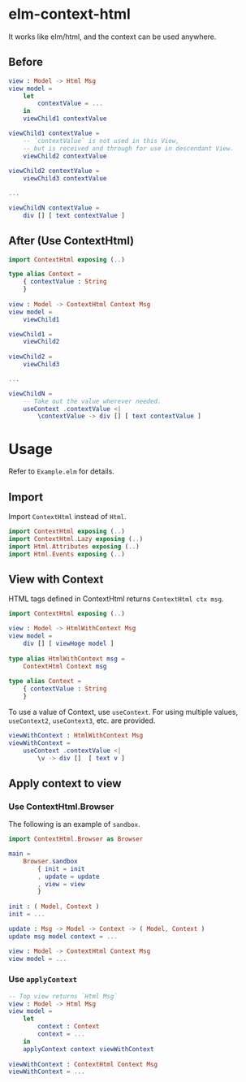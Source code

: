 # elm-context-html

It works like elm/html, and the context can be used anywhere.

## Before

```elm
view : Model -> Html Msg
view model =
    let
        contextValue = ...
    in
    viewChild1 contextValue 

viewChild1 contextValue =
    -- `contextValue` is not used in this View, 
    -- but is received and through for use in descendant View.
    viewChild2 contextValue
    
viewChild2 contextValue =
    viewChild3 contextValue

...

viewChildN contextValue =
    div [] [ text contextValue ]
```

## After (Use ContextHtml)

```elm
import ContextHtml exposing (..)

type alias Context =
    { contextValue : String
    }
    
view : Model -> ContextHtml Context Msg
view model =
    viewChild1 

viewChild1 =
    viewChild2
    
viewChild2 =
    viewChild3

...

viewChildN =  
    -- Take out the value wherever needed.
    useContext .contextValue <| 
        \contextValue -> div [] [ text contextValue ]

```


# Usage

Refer to `Example.elm` for details.

## Import

Import `ContextHtml` instead of `Html`.

```elm
import ContextHtml exposing (..)
import ContextHtml.Lazy exposing (..)
import Html.Attributes exposing (..)
import Html.Events exposing (..)
```

## View with Context

HTML tags defined in ContextHtml returns `ContextHtml ctx msg`.

```elm
import ContextHtml exposing (..)

view : Model -> HtmlWithContext Msg
view model =
    div [] [ viewHoge model ]
        
type alias HtmlWithContext msg =
    ContextHtml Context msg
    
type alias Context =
    { contextValue : String
    }
```

To use a value of Context, use `useContext`.
For using multiple values, `useContext2`, `useContext3`, etc. are provided.

```elm
viewWithContext : HtmlWithContext Msg
viewWithContext =
    useContext .contextValue <|
        \v -> div []  [ text v ]
```

## Apply context to view

### Use ContextHtml.Browser

The following is an example of `sandbox`.

```elm
import ContextHtml.Browser as Browser 

main =
    Browser.sandbox
        { init = init
        , update = update
        , view = view
        }
        
init : ( Model, Context )
init = ...

update : Msg -> Model -> Context -> ( Model, Context )
update msg model context = ...

view : Model -> ContextHtml Context Msg
view model = ...
```

### Use `applyContext`

```elm
-- Top view returns `Html Msg`
view : Model -> Html Msg
view model = 
    let
        context : Context
        context = ...
    in
    applyContext context viewWithContext
    
viewWithContext : ContextHtml Context Msg
viewWithContext = ...
```